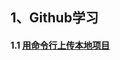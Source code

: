 
## 1、Github学习

#### 1.1 [用命令行上传本地项目]( https://github.com/Asachild/LearningNotes/Github/1.1uploadProject.md )
